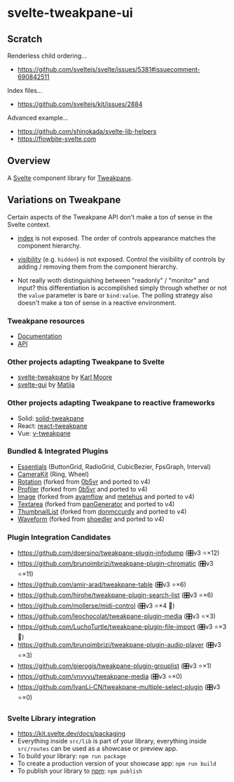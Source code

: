 # svelte-tweakpane-ui

## Scratch

Renderless child ordering...

- https://github.com/sveltejs/svelte/issues/5381#issuecomment-690842511

Index files...

- https://github.com/sveltejs/kit/issues/2884

Advanced example...

- https://github.com/shinokada/svelte-lib-helpers
- https://flowbite-svelte.com

## Overview

A [Svelte](https://svelte.dev) component library for [Tweakpane](https://cocopon.github.io/tweakpane/).

## Variations on Tweakpane

Certain aspects of the Tweakpane API don't make a ton of sense in the Svelte context.

- [index](https://tweakpane.github.io/docs/misc/#insert) is not exposed. The order of controls appearance matches the component hierarchy.
- [visibility](https://tweakpane.github.io/docs/misc/#visibility) (e.g. `hidden`) is not exposed. Control the visibility of controls by adding / removing them from the component hierarchy.

- Not really woth distinguishing between "readonly" / "monitor" and input? this differentiation is accomplished simply through whether or not the `value` parameter is bare or `bind:value`. The polling strategy also doesn't make a ton of sense in a reactive environment.

### Tweakpane resources

- [Documentation](https://tweakpane.github.io/docs/)
- [API](https://tweakpane.github.io/docs/api/index.html)

### Other projects adapting Tweakpane to Svelte

- [svelte-tweakpane](https://github.com/pierogis/svelte-tweakpane) by [Karl Moore](https://pierogis.live)
- [svelte-gui](https://github.com/mattcroat/svelte-gui) by [Matija](https://matia.xyz/)

### Other projects adapting Tweakpane to reactive frameworks

- Solid: [solid-tweakpane](https://github.com/MrFoxPro/solid-tweakpane)
- React: [react-tweakpane](https://github.com/MelonCode/react-tweakpane)
- Vue: [v-tweakpane](https://github.com/vinayakkulkarni/v-tweakpane)

### Bundled & Integrated Plugins

- [Essentials](https://github.com/tweakpane/plugin-essentials) (ButtonGrid, RadioGrid, CubicBezier, FpsGraph, Interval)
- [CameraKit](https://github.com/tweakpane/plugin-camerakit) (Ring, Wheel)
- [Rotation](https://github.com/kitschpatrol/tweakpane-plugin-rotation) (forked from [0b5vr](https://github.com/0b5vr/tweakpane-plugin-rotation) and ported to v4)
- [Profiler](https://github.com/kitschpatrol/tweakpane-plugin-profiler) (forked from [0b5vr](https://github.com/0b5vr/tweakpane-plugin-profiler) and ported to v4)
- [Image](https://github.com/kitschpatrol/tweakpane-image-plugin) (forked from [ayamflow](https://github.com/ayamflow/tweakpane-image-plugin) and [metehus](https://github.com/metehus/tweakpane-image-plugin) and ported to v4)
- [Textarea](https://github.com/kitschpatrol/tweakpane-textarea-plugin) (forked from [panGenerator](https://github.com/panGenerator/tweakpane-textarea-plugin) and ported to v4)
- [ThumbnailList](https://github.com/kitschpatrol/tweakpane-plugin-thumbnail-list) (forked from [donmccurdy](https://github.com/donmccurdy/tweakpane-plugin-thumbnail-list) and ported to v4)
- [Waveform](https://github.com/kitschpatrol/tweakpane-plugin-waveform) (forked from [shoedler](https://github.com/shoedler/tweakpane-plugin-waveform) and ported to v4)

### Plugin Integration Candidates

- https://github.com/doersino/tweakpane-plugin-infodump (🎛️v3 ⭐️×12)
- https://github.com/brunoimbrizi/tweakpane-plugin-chromatic (🎛️v3 ⭐️×11)
- https://github.com/amir-arad/tweakpane-table (🎛️v3 ⭐️×6)
- https://github.com/hirohe/tweakpane-plugin-search-list (🎛️v3 ⭐️×6)
- https://github.com/mollerse/midi-control (🎛️v3 ⭐️×4 👀)
- https://github.com/leochocolat/tweakpane-plugin-media (🎛️v3 ⭐️×3)
- https://github.com/LuchoTurtle/tweakpane-plugin-file-import (🎛️v3 ⭐️×3 👀)
- https://github.com/brunoimbrizi/tweakpane-plugin-audio-player (🎛️v3 ⭐️×3)
- https://github.com/pierogis/tweakpane-plugin-grouplist (🎛️v3 ⭐️×1)
- https://github.com/vnvyvu/tweakpane-media (🎛️v3 ⭐️×0)
- https://github.com/IvanLi-CN/tweakpane-multiple-select-plugin (🎛️v3 ⭐️×0)

### Svelte Library integration

- https://kit.svelte.dev/docs/packaging
- Everything inside `src/lib` is part of your library, everything inside `src/routes` can be used as a showcase or preview app.
- To build your library: `npm run package`
- To create a production version of your showcase app: `npm run build`
- To publish your library to [npm](https://www.npmjs.com): `npm publish`
